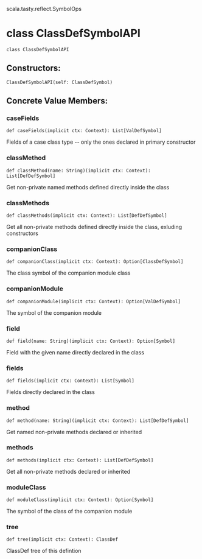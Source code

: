 scala.tasty.reflect.SymbolOps
# class ClassDefSymbolAPI

<pre><code class="language-scala" >class ClassDefSymbolAPI</pre></code>
## Constructors:
<pre><code class="language-scala" >ClassDefSymbolAPI(self: ClassDefSymbol)</pre></code>

## Concrete Value Members:
### caseFields
<pre><code class="language-scala" >def caseFields(implicit ctx: Context): List[ValDefSymbol]</pre></code>
Fields of a case class type -- only the ones declared in primary constructor

### classMethod
<pre><code class="language-scala" >def classMethod(name: String)(implicit ctx: Context): List[DefDefSymbol]</pre></code>
Get non-private named methods defined directly inside the class

### classMethods
<pre><code class="language-scala" >def classMethods(implicit ctx: Context): List[DefDefSymbol]</pre></code>
Get all non-private methods defined directly inside the class, exluding constructors

### companionClass
<pre><code class="language-scala" >def companionClass(implicit ctx: Context): Option[ClassDefSymbol]</pre></code>
The class symbol of the companion module class

### companionModule
<pre><code class="language-scala" >def companionModule(implicit ctx: Context): Option[ValDefSymbol]</pre></code>
The symbol of the companion module

### field
<pre><code class="language-scala" >def field(name: String)(implicit ctx: Context): Option[Symbol]</pre></code>
Field with the given name directly declared in the class

### fields
<pre><code class="language-scala" >def fields(implicit ctx: Context): List[Symbol]</pre></code>
Fields directly declared in the class

### method
<pre><code class="language-scala" >def method(name: String)(implicit ctx: Context): List[DefDefSymbol]</pre></code>
Get named non-private methods declared or inherited

### methods
<pre><code class="language-scala" >def methods(implicit ctx: Context): List[DefDefSymbol]</pre></code>
Get all non-private methods declared or inherited

### moduleClass
<pre><code class="language-scala" >def moduleClass(implicit ctx: Context): Option[Symbol]</pre></code>
The symbol of the class of the companion module

### tree
<pre><code class="language-scala" >def tree(implicit ctx: Context): ClassDef</pre></code>
ClassDef tree of this defintion

